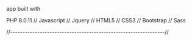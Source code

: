 app built with

PHP 8.0.11 // Javascript // Jquery // HTML5 // CSS3 // Bootstrap // Sass

//---------------------------------------------------------------//
